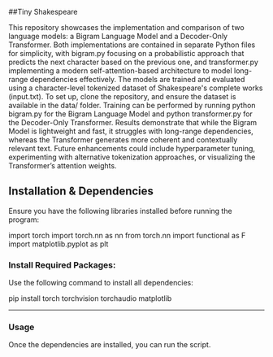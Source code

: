 ##Tiny Shakespeare

This repository showcases the implementation and comparison of two language models: a Bigram Language Model and a Decoder-Only Transformer. Both implementations are contained in separate Python files for simplicity, with bigram.py focusing on a probabilistic approach that predicts the next character based on the previous one, and transformer.py implementing a modern self-attention-based architecture to model long-range dependencies effectively. The models are trained and evaluated using a character-level tokenized dataset of Shakespeare's complete works (input.txt). To set up, clone the repository, and ensure the dataset is available in the data/ folder. Training can be performed by running python bigram.py for the Bigram Language Model and python transformer.py for the Decoder-Only Transformer. Results demonstrate that while the Bigram Model is lightweight and fast, it struggles with long-range dependencies, whereas the Transformer generates more coherent and contextually relevant text. Future enhancements could include hyperparameter tuning, experimenting with alternative tokenization approaches, or visualizing the Transformer’s attention weights. 

## Installation & Dependencies

Ensure you have the following libraries installed before running the program:

import torch
import torch.nn as nn
from torch.nn import functional as F
import matplotlib.pyplot as plt

### Install Required Packages:

Use the following command to install all dependencies:

pip install torch torchvision torchaudio matplotlib

---

### Usage

Once the dependencies are installed, you can run the script.
